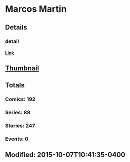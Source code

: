 # Marcos  Martin 
## Details
### detail
#### [Link](http://marvel.com/comics/creators/894/marcos_martin?utm_campaign=apiRef&utm_source=225578a89fc76f3d20fbffda5d17a88d)
## [Thumbnail](http://i.annihil.us/u/prod/marvel/i/mg/e/d0/4bae590a28bbc.jpg)
## Totals
### Comics: 192
### Series: 88
### Stories: 247
### Events: 0
## Modified: 2015-10-07T10:41:35-0400